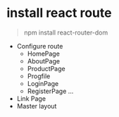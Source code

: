 # install react route

> npm install react-router-dom

- Configure route
  - HomePage
  - AboutPage
  - ProductPage
  - Progfile
  - LoginPage
  - RegisterPage
    ...
- Link Page
- Master layout
